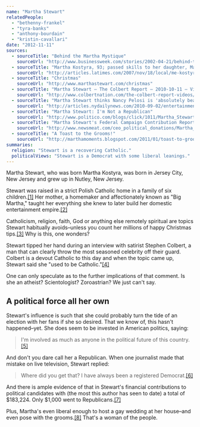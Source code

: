 ```yaml
---
name: "Martha Stewart"
relatedPeople:
  - "bethenny-frankel"
  - "tyra-banks"
  - "anthony-bourdain"
  - "kristin-cavallari"
date: "2012-11-11"
sources:
  - sourceTitle: "Behind the Martha Mystique"
    sourceUrl: "http://www.businessweek.com/stories/2002-04-21/behind-the-martha-mystique"
  - sourceTitle: "Martha Kostyra, 93; passed skills to her daughter, Martha Stewart"
    sourceUrl: "http://articles.latimes.com/2007/nov/18/local/me-kostyra18"
  - sourceTitle: "Christmas"
    sourceUrl: "http://www.marthastewart.com/christmas"
  - sourceTitle: "Martha Stewart – The Colbert Report – 2010-10-11 – Video Clip"
    sourceUrl: "http://www.colbertnation.com/the-colbert-report-videos/365267/november-10-2010/martha-stewart"
  - sourceTitle: "Martha Stewart thinks Nancy Pelosi is 'absolutely beautiful' and wants to interview her on new show"
    sourceUrl: "http://articles.nydailynews.com/2010-09-02/entertainment/27074305_1_martha-stewart-iraq-war-politics"
  - sourceTitle: "Martha Stewart: I'm Not a Republican"
    sourceUrl: "http://www.politico.com/blogs/click/1011/Martha_Stewart_Im_not_a_Republican.html"
  - sourceTitle: "Martha Stewart's Federal Campaign Contribution Report"
    sourceUrl: "http://www.newsmeat.com/ceo_political_donations/Martha_Stewart.php"
  - sourceTitle: "A Toast to the Grooms!"
    sourceUrl: "http://marthamoments.blogspot.com/2011/01/toast-to-grooms.html"
summaries:
  religion: "Stewart is a recovering Catholic."
  politicalViews: "Stewart is a Democrat with some liberal leanings."
---
```


Martha Stewart, who was born Martha Kostyra, was born in Jersey City, New Jersey and grew up in Nutley, New Jersey.

Stewart was raised in a strict Polish Catholic home in a family of six children.<a class="source-citation" href="#http%3A%2F%2Fwww.businessweek.com%2Fstories%2F2002-04-21%2Fbehind-the-martha-mystique" title="Behind the Martha Mystique">[1]</a> Her mother, a homemaker and affectionately known as "Big Martha," taught her everything she knew to later build her domestic entertainment empire.<a class="source-citation" href="#http%3A%2F%2Farticles.latimes.com%2F2007%2Fnov%2F18%2Flocal%2Fme-kostyra18" title="Martha Kostyra, 93; passed skills to her daughter, Martha Stewart">[2]</a>

Catholicism, religion, faith, God or anything else remotely spiritual are topics Stewart habitually avoids–unless you count her millions of happy Christmas tips.<a class="source-citation" href="#http%3A%2F%2Fwww.marthastewart.com%2Fchristmas" title="Christmas">[3]</a> Why is this, one wonders?

Stewart tipped her hand during an interview with satirist Stephen Colbert, a man that can clearly throw the most seasoned celebrity off their guard. Colbert is a devout Catholic to this day and when the topic came up, Stewart said she "used to be Catholic."<a class="source-citation" href="#http%3A%2F%2Fwww.colbertnation.com%2Fthe-colbert-report-videos%2F365267%2Fnovember-10-2010%2Fmartha-stewart" title="Martha Stewart – The Colbert Report – 2010-10-11 – Video Clip">[4]</a>

One can only speculate as to the further implications of that comment. Is she an atheist? Scientologist? Zoroastrian? We just can't say.


## A political force all her own

Stewart's influence is such that she could probably turn the tide of an election with her fans if she so desired. That we know of, this hasn't happened–yet. She does seem to be invested in American politics, saying:

>I'm involved as much as anyone in the political future of this country.<a class="source-citation" href="#http%3A%2F%2Farticles.nydailynews.com%2F2010-09-02%2Fentertainment%2F27074305_1_martha-stewart-iraq-war-politics" title="Martha Stewart thinks Nancy Pelosi is &apos;absolutely beautiful&apos; and wants to interview her on new show">[5]</a>

And don't you dare call her a Republican. When one journalist made that mistake on live television, Stewart replied:

>Where did you get that? I have always been a registered Democrat.<a class="source-citation" href="#http%3A%2F%2Fwww.politico.com%2Fblogs%2Fclick%2F1011%2FMartha_Stewart_Im_not_a_Republican.html" title="Martha Stewart: I&apos;m Not a Republican">[6]</a>

And there is ample evidence of that in Stewart's financial contributions to political candidates with (the most this author has seen to date) a total of $183,224. Only $1,000 went to Republicans.<a class="source-citation" href="#http%3A%2F%2Fwww.newsmeat.com%2Fceo_political_donations%2FMartha_Stewart.php" title="Martha Stewart&apos;s Federal Campaign Contribution Report">[7]</a>

Plus, Martha's even liberal enough to host a gay wedding at her house–and even pose with the grooms.<a class="source-citation" href="#http%3A%2F%2Fmarthamoments.blogspot.com%2F2011%2F01%2Ftoast-to-grooms.html" title="A Toast to the Grooms!">[8]</a> That's a woman of the people.